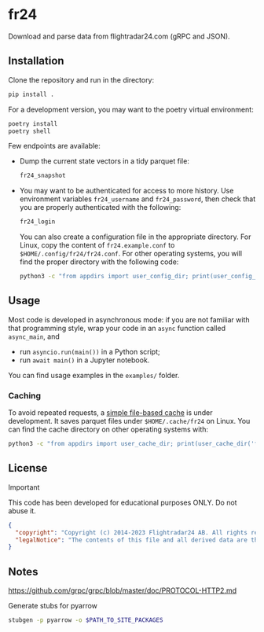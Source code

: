 # fr24

Download and parse data from flightradar24.com (gRPC and JSON).

## Installation

Clone the repository and run in the directory:

```sh
pip install .
```

For a development version, you may want to the poetry virtual environment:

```sh
poetry install
poetry shell
```

Few endpoints are available:

- Dump the current state vectors in a tidy parquet file:

  ```sh
  fr24_snapshot
  ```

- You may want to be authenticated for access to more history. Use environment variables `fr24_username` and `fr24_password`, then check that you are properly authenticated with the following:

  ```sh
  fr24_login
  ```

  You can also create a configuration file in the appropriate directory. For Linux, copy the content of `fr24.example.conf` to `$HOME/.config/fr24/fr24.conf`. For other operating systems, you will find the proper directory with the following code:

  ```sh
  python3 -c "from appdirs import user_config_dir; print(user_config_dir('fr24'))"
  ```

## Usage

Most code is developed in asynchronous mode: if you are not familiar with that programming style, wrap your code in an `async` function called `async_main`, and
  - run `asyncio.run(main())` in a Python script;
  - run `await main()` in a Jupyter notebook.

You can find usage examples in the `examples/` folder.

### Caching

To avoid repeated requests, a [simple file-based cache](`src/fr24/core.py`) is under development. It saves parquet files under `$HOME/.cache/fr24` on Linux. You can find the cache directory on other operating systems with:

```sh
python3 -c "from appdirs import user_cache_dir; print(user_cache_dir('fr24'))"
```

## License

> [!IMPORTANT]  
> This code has been developed for educational purposes ONLY. Do not abuse it.

```json
{
  "copyright": "Copyright (c) 2014-2023 Flightradar24 AB. All rights reserved.",
  "legalNotice": "The contents of this file and all derived data are the property of Flightradar24 AB for use exclusively by its products and applications. Using, modifying or redistributing the data without the prior written permission of Flightradar24 AB is not allowed and may result in prosecutions."
}
```

## Notes

https://github.com/grpc/grpc/blob/master/doc/PROTOCOL-HTTP2.md

Generate stubs for pyarrow
```bash
stubgen -p pyarrow -o $PATH_TO_SITE_PACKAGES
```